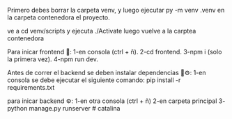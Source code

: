 Primero debes borrar la carpeta venv, y luego ejecutar py -m venv .venv en la carpeta contenedora el proyecto.

ve a cd venv/scripts
y ejecuta ./Activate
luego vuelve a la carptea contenedora

Para inicar frontend 🎨:
1-en consola (ctrl + ñ).
2-cd frontend.
3-npm i (solo la primera vez).
4-npm run dev.


Antes de correr el backend se deben instalar dependencias 🔨⚙️:
1-en consola se debe ejecutar el siguiente comando: pip install -r requirements.txt

para inicar backend ⚙️:
1-en otra consola (ctrl + ñ)
2-en carpeta principal 
3- python manage.py runserver
#   c a t a l i n a  
 